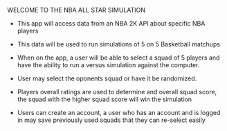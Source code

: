 WELCOME TO THE NBA ALL STAR SIMULATION

* This app will access data from an NBA 2K API about specific NBA players

* This data will be used to run simulations of 5 on 5 Basketball matchups

* When on the app, a user will be able to select a squad of 5 players and have the ability to run a versus simulation against the computer.

* User may select the oponents squad or have it be randomized.

* Players overall ratings are used to determine and overall squad score, the squad with the higher squad score will win the simulation

* Users can create an account, a user who has an account and is logged in may save previously used squads that they can re-select easily